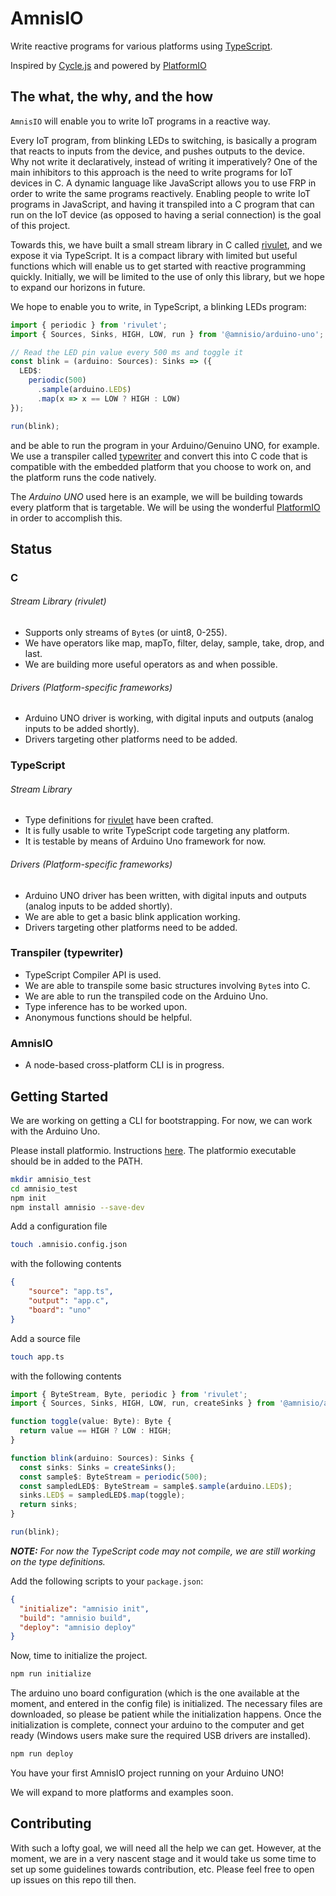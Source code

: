 # AmnisIO
Write reactive programs for various platforms using [TypeScript](https://www.typescriptlang.org/).

Inspired by [Cycle.js](http://cycle.js.org/) and powered by [PlatformIO](http://platformio.org/)

## The what, the why, and the how
`AmnisIO` will enable you to write IoT programs in a reactive way.

Every IoT program, from blinking LEDs to switching, is basically a program that reacts to inputs from the device, and pushes outputs to the device. Why not write it declaratively, instead of writing it imperatively? One of the main inhibitors to this approach is the need to write programs for IoT devices in C. A dynamic language like JavaScript allows you to use FRP in order to write the same programs reactively. Enabling people to write IoT programs in JavaScript, and having it transpiled into a C program that can run on the IoT device (as opposed to having a serial connection) is the goal of this project.

Towards this, we have built a small stream library in C called [rivulet](https://github.com/AmnisIO/rivulet), and we expose it via TypeScript. It is a compact library with limited but useful functions which will enable us to get started with reactive programming quickly. Initially, we will be limited to the use of only this library, but we hope to expand our horizons in future.

We hope to enable you to write, in TypeScript, a blinking LEDs program:
```ts
import { periodic } from 'rivulet';
import { Sources, Sinks, HIGH, LOW, run } from '@amnisio/arduino-uno';

// Read the LED pin value every 500 ms and toggle it
const blink = (arduino: Sources): Sinks => ({
  LED$:
    periodic(500)
      .sample(arduino.LED$)
      .map(x => x == LOW ? HIGH : LOW)
});

run(blink);

```
and be able to run the program in your Arduino/Genuino UNO, for example. We use a transpiler called [typewriter](https://github.com/AmnisIO/typewriter) and convert this into C code that is compatible with the embedded platform that you choose to work on, and the platform runs the code natively.

The *Arduino UNO* used here is an example, we will be building towards every platform that is targetable. We will be using the wonderful [PlatformIO](https://github.com/platformio/platformio) in order to accomplish this.

## Status
### C
###### Stream Library (rivulet)
* Supports only streams of `Byte`s (or uint8, 0-255).
* We have operators like map, mapTo, filter, delay, sample, take, drop, and last.
* We are building more useful operators as and when possible.

###### Drivers (Platform-specific frameworks)
* Arduino UNO driver is working, with digital inputs and outputs (analog inputs to be added shortly).
* Drivers targeting other platforms need to be added.

### TypeScript
###### Stream Library
* Type definitions for [rivulet](https://github.com/AmnisIO/rivulet) have been crafted.
* It is fully usable to write TypeScript code targeting any platform.
* It is testable by means of Arduino Uno framework for now.

###### Drivers (Platform-specific frameworks)
* Arduino UNO driver has been written, with digital inputs and outputs (analog inputs to be added shortly).
* We are able to get a basic blink application working.
* Drivers targeting other platforms need to be added.

### Transpiler (typewriter)
* TypeScript Compiler API is used.
* We are able to transpile some basic structures involving `Byte`s into C.
* We are able to run the transpiled code on the Arduino Uno.
* Type inference has to be worked upon.
* Anonymous functions should be helpful.

### AmnisIO
* A node-based cross-platform CLI is in progress.

## Getting Started
We are working on getting a CLI for bootstrapping. For now, we can work with the Arduino Uno.

Please install platformio. Instructions [here](http://docs.platformio.org/en/latest/installation.html).
The platformio executable should be in added to the PATH.

```bash
mkdir amnisio_test
cd amnisio_test
npm init
npm install amnisio --save-dev
```

Add a configuration file
```bash
touch .amnisio.config.json
```
with the following contents
```json
{
    "source": "app.ts",
    "output": "app.c",
    "board": "uno"
}
```

Add a source file
```bash
touch app.ts
```
with the following contents
```ts
import { ByteStream, Byte, periodic } from 'rivulet';
import { Sources, Sinks, HIGH, LOW, run, createSinks } from '@amnisio/arduino-uno';

function toggle(value: Byte): Byte {
  return value == HIGH ? LOW : HIGH;
}

function blink(arduino: Sources): Sinks {
  const sinks: Sinks = createSinks();
  const sample$: ByteStream = periodic(500);
  const sampledLED$: ByteStream = sample$.sample(arduino.LED$);
  sinks.LED$ = sampledLED$.map(toggle);
  return sinks;
}

run(blink);
```
*__NOTE:__ For now the TypeScript code may not compile, we are still working on the type definitions.*

Add the following scripts to your `package.json`:
```json
{
  "initialize": "amnisio init",
  "build": "amnisio build",
  "deploy": "amnisio deploy"
}
```

Now, time to initialize the project.
```bash
npm run initialize
```
The arduino uno board configuration (which is the one available at the moment, and entered in the config file) is initialized. The necessary files are downloaded, so please be patient while the initialization happens. Once the initialization is complete, connect your arduino to the computer and get ready (Windows users make sure the required USB drivers are installed).
```bash
npm run deploy
```

You have your first AmnisIO project running on your Arduino UNO!

We will expand to more platforms and examples soon.

## Contributing
With such a lofty goal, we will need all the help we can get. However, at the moment, we are in a very nascent stage and it would take us some time to set up some guidelines towards contribution, etc. Please feel free to open up issues on this repo till then.

